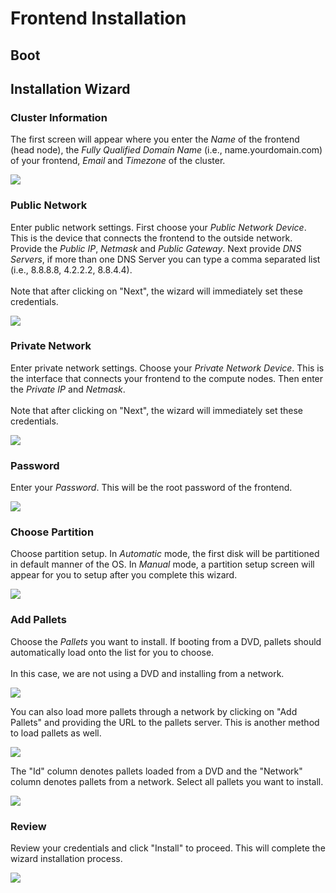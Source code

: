 # Frontend Installation

## Boot

## Installation Wizard

### Cluster Information

The first screen will appear where you enter the <i>Name</i> of the frontend (head node), the <i>Fully Qualified Domain Name</i> (i.e., name.yourdomain.com) of your frontend, <i>Email</i> and <i>Timezone</i> of the cluster.

![](https://github.com/StackIQ/stacki/wiki/images/stacki_config_step_1b.png)

### Public Network

Enter public network settings. First choose your <i>Public Network Device</i>.  This is the device that connects the frontend to the outside network.  Provide the <i>Public IP</i>, <i>Netmask</i> and <i>Public Gateway</i>.  Next provide <i>DNS Servers</i>, if more than one DNS Server you can type a comma separated list (i.e., 8.8.8.8, 4.2.2.2, 8.8.4.4).
<br /><br />
Note that after clicking on "Next", the wizard will immediately set these credentials.

![](https://github.com/StackIQ/stacki/wiki/images/stacki_config_step_2b.png)

### Private Network

Enter private network settings. Choose your <i>Private Network Device</i>.  This is the interface that connects your frontend to the compute nodes.  Then enter the <i>Private IP</i> and <i>Netmask</i>.
<br /><br />
Note that after clicking on "Next", the wizard will immediately set these credentials.

![](https://github.com/StackIQ/stacki/wiki/images/stacki_config_step_3b.png)

### Password

Enter your <i>Password</i>.  This will be the root password of the frontend.

![](https://github.com/StackIQ/stacki/wiki/images/stacki_config_step_4.png)

### Choose Partition

Choose partition setup.  In <i>Automatic</i> mode, the first disk will be partitioned in default manner of the OS.  In <i>Manual</i> mode, a partition setup screen will appear for you to setup after you complete this wizard.

![](https://github.com/StackIQ/stacki/wiki/images/stacki_config_step_5.png)

### Add Pallets

Choose the <i>Pallets</i> you want to install.  If booting from a DVD, pallets should automatically load onto the list for you to choose.
<br /><br />In this case, we are not using a DVD and installing from a network.

![](https://github.com/StackIQ/stacki/wiki/images/stacki_config_step_6a.png)

You can also load more pallets through a network by clicking on "Add Pallets" and providing the URL to the pallets server.  This is another method to load pallets as well.

![](https://github.com/StackIQ/stacki/wiki/images/stacki_config_step_6c.png)

The "Id" column denotes pallets loaded from a DVD and the "Network" column denotes pallets from a network. Select all pallets you want to install.

![](https://github.com/StackIQ/stacki/wiki/images/stacki_config_step_6e.png)

### Review

Review your credentials and click "Install" to proceed.  This will complete the wizard installation process.

![](https://github.com/StackIQ/stacki/wiki/images/stacki_config_step_7.png)
